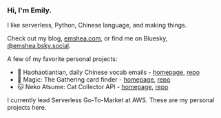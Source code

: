 ### Hi, I'm Emily. 

I like serverless, Python, Chinese language, and making things.

Check out my blog, [emshea.com](https://emshea.com/), or find me on Bluesky, [@emshea.bsky.social](https://bsky.app/profile/emshea.bsky.social). 

A few of my favorite personal projects:
- 🐼 Haohaotiantian, daily Chinese vocab emails - [homepage](https://haohaotiantian.com/), [repo](https://github.com/em-shea/vocab)
- 🧙 Magic: The Gathering card finder - [homepage](https://mtg.emshea.com/), [repo](https://github.com/em-shea/mtg-cards)
- 🐱 Neko Atsume: Cat Collector API - [homepage](https://neko-atsume.emshea.com/), [repo](https://github.com/em-shea/neko-atsume)

I currently lead Serverless Go-To-Market at AWS. These are my personal projects here.
